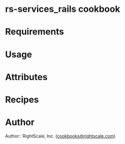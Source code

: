 # rs-services_rails cookbook

# Requirements

# Usage

# Attributes

# Recipes

# Author

Author:: RightScale, Inc. (<cookbooks@rightscale.com>)
